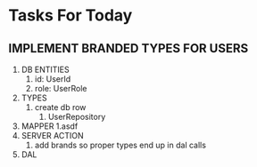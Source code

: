 # Tasks For Today

## IMPLEMENT BRANDED TYPES FOR USERS

1. DB ENTITIES
   1. id: UserId 
   2. role: UserRole
2. TYPES
   1. create db row
      1. UserRepository
3. MAPPER
   1.asdf 
4. SERVER ACTION
   1. add brands so proper types end up in dal calls
5. DAL 
